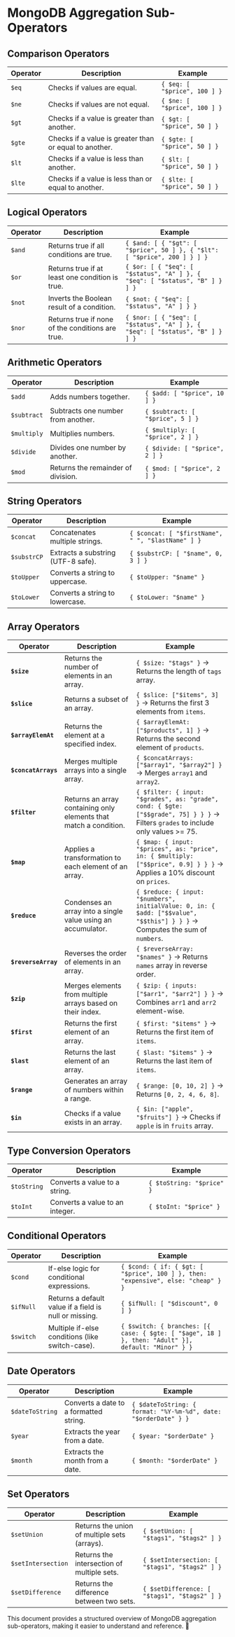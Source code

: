 # MongoDB Aggregation Sub-Operators

## Comparison Operators

| Operator | Description                                            | Example                      |
| -------- | ------------------------------------------------------ | ---------------------------- |
| `$eq`    | Checks if values are equal.                            | `{ $eq: [ "$price", 100 ] }` |
| `$ne`    | Checks if values are not equal.                        | `{ $ne: [ "$price", 100 ] }` |
| `$gt`    | Checks if a value is greater than another.             | `{ $gt: [ "$price", 50 ] }`  |
| `$gte`   | Checks if a value is greater than or equal to another. | `{ $gte: [ "$price", 50 ] }` |
| `$lt`    | Checks if a value is less than another.                | `{ $lt: [ "$price", 50 ] }`  |
| `$lte`   | Checks if a value is less than or equal to another.    | `{ $lte: [ "$price", 50 ] }` |

## Logical Operators

| Operator | Description                                      | Example                                                                      |
| -------- | ------------------------------------------------ | ---------------------------------------------------------------------------- |
| `$and`   | Returns true if all conditions are true.         | `{ $and: [ { "$gt": [ "$price", 50 ] }, { "$lt": [ "$price", 200 ] } ] }`    |
| `$or`    | Returns true if at least one condition is true.  | `{ $or: [ { "$eq": [ "$status", "A" ] }, { "$eq": [ "$status", "B" ] } ] }`  |
| `$not`   | Inverts the Boolean result of a condition.       | `{ $not: { "$eq": [ "$status", "A" ] } }`                                    |
| `$nor`   | Returns true if none of the conditions are true. | `{ $nor: [ { "$eq": [ "$status", "A" ] }, { "$eq": [ "$status", "B" ] } ] }` |

## Arithmetic Operators

| Operator    | Description                        | Example                          |
| ----------- | ---------------------------------- | -------------------------------- |
| `$add`      | Adds numbers together.             | `{ $add: [ "$price", 10 ] }`     |
| `$subtract` | Subtracts one number from another. | `{ $subtract: [ "$price", 5 ] }` |
| `$multiply` | Multiplies numbers.                | `{ $multiply: [ "$price", 2 ] }` |
| `$divide`   | Divides one number by another.     | `{ $divide: [ "$price", 2 ] }`   |
| `$mod`      | Returns the remainder of division. | `{ $mod: [ "$price", 2 ] }`      |

## String Operators

| Operator    | Description                        | Example                                           |
| ----------- | ---------------------------------- | ------------------------------------------------- |
| `$concat`   | Concatenates multiple strings.     | `{ $concat: [ "$firstName", " ", "$lastName" ] }` |
| `$substrCP` | Extracts a substring (UTF-8 safe). | `{ $substrCP: [ "$name", 0, 3 ] }`                |
| `$toUpper`  | Converts a string to uppercase.    | `{ $toUpper: "$name" }`                           |
| `$toLower`  | Converts a string to lowercase.    | `{ $toLower: "$name" }`                           |

## Array Operators

| Operator            | Description                                                       | Example                                                                                                                            |
| ------------------- | ----------------------------------------------------------------- | ---------------------------------------------------------------------------------------------------------------------------------- |
| **`$size`**         | Returns the number of elements in an array.                       | `{ $size: "$tags" }` → Returns the length of `tags` array.                                                                         |
| **`$slice`**        | Returns a subset of an array.                                     | `{ $slice: ["$items", 3] }` → Returns the first 3 elements from `items`.                                                           |
| **`$arrayElemAt`**  | Returns the element at a specified index.                         | `{ $arrayElemAt: ["$products", 1] }` → Returns the second element of `products`.                                                   |
| **`$concatArrays`** | Merges multiple arrays into a single array.                       | `{ $concatArrays: ["$array1", "$array2"] }` → Merges `array1` and `array2`.                                                        |
| **`$filter`**       | Returns an array containing only elements that match a condition. | `{ $filter: { input: "$grades", as: "grade", cond: { $gte: ["$$grade", 75] } } }` → Filters `grades` to include only values >= 75. |
| **`$map`**          | Applies a transformation to each element of an array.             | `{ $map: { input: "$prices", as: "price", in: { $multiply: ["$$price", 0.9] } } }` → Applies a 10% discount on `prices`.           |
| **`$reduce`**       | Condenses an array into a single value using an accumulator.      | `{ $reduce: { input: "$numbers", initialValue: 0, in: { $add: ["$$value", "$$this"] } } }` → Computes the sum of `numbers`.        |
| **`$reverseArray`** | Reverses the order of elements in an array.                       | `{ $reverseArray: "$names" }` → Returns `names` array in reverse order.                                                            |
| **`$zip`**          | Merges elements from multiple arrays based on their index.        | `{ $zip: { inputs: ["$arr1", "$arr2"] } }` → Combines `arr1` and `arr2` element-wise.                                              |
| **`$first`**        | Returns the first element of an array.                            | `{ $first: "$items" }` → Returns the first item of `items`.                                                                        |
| **`$last`**         | Returns the last element of an array.                             | `{ $last: "$items" }` → Returns the last item of `items`.                                                                          |
| **`$range`**        | Generates an array of numbers within a range.                     | `{ $range: [0, 10, 2] }` → Returns `[0, 2, 4, 6, 8]`.                                                                              |
| **`$in`**           | Checks if a value exists in an array.                             | `{ $in: ["apple", "$fruits"] }` → Checks if `apple` is in `fruits` array.                                                          |

## Type Conversion Operators

| Operator    | Description                     | Example                   |
| ----------- | ------------------------------- | ------------------------- |
| `$toString` | Converts a value to a string.   | `{ $toString: "$price" }` |
| `$toInt`    | Converts a value to an integer. | `{ $toInt: "$price" }`    |

## Conditional Operators

| Operator  | Description                                            | Example                                                                                            |
| --------- | ------------------------------------------------------ | -------------------------------------------------------------------------------------------------- |
| `$cond`   | If-else logic for conditional expressions.             | `{ $cond: { if: { $gt: [ "$price", 100 ] }, then: "expensive", else: "cheap" } }`                  |
| `$ifNull` | Returns a default value if a field is null or missing. | `{ $ifNull: [ "$discount", 0 ] }`                                                                  |
| `$switch` | Multiple if-else conditions (like switch-case).        | `{ $switch: { branches: [{ case: { $gte: [ "$age", 18 ] }, then: "Adult" }], default: "Minor" } }` |

## Date Operators

| Operator        | Description                            | Example                                                         |
| --------------- | -------------------------------------- | --------------------------------------------------------------- |
| `$dateToString` | Converts a date to a formatted string. | `{ $dateToString: { format: "%Y-%m-%d", date: "$orderDate" } }` |
| `$year`         | Extracts the year from a date.         | `{ $year: "$orderDate" }`                                       |
| `$month`        | Extracts the month from a date.        | `{ $month: "$orderDate" }`                                      |

## Set Operators

| Operator           | Description                                  | Example                                        |
| ------------------ | -------------------------------------------- | ---------------------------------------------- |
| `$setUnion`        | Returns the union of multiple sets (arrays). | `{ $setUnion: [ "$tags1", "$tags2" ] }`        |
| `$setIntersection` | Returns the intersection of multiple sets.   | `{ $setIntersection: [ "$tags1", "$tags2" ] }` |
| `$setDifference`   | Returns the difference between two sets.     | `{ $setDifference: [ "$tags1", "$tags2" ] }`   |

This document provides a structured overview of MongoDB aggregation
sub-operators, making it easier to understand and reference. 🚀
